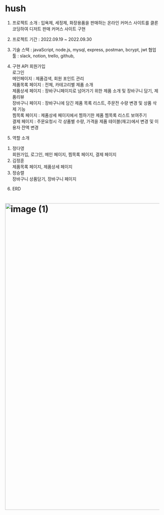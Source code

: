 # hush
1. 프로젝트 소개 : 입욕제, 세정제, 화장용품을 판매하는 온라인 커머스 사이트를 클론코딩하여 디저트 판매 커머스 사이트 구현

2. 프로젝트 기간 : 2022.09.19 ~ 2022.09.30

3. 기술 스택 : javaScript, node.js, mysql, express, postman, bcrypt, jwt
   협업 툴 : slack, notion, trello, github,
4. 구현 API
   회원가입<br>
   로그인<br>
   메인페이지 : 제품검색, 회원 포인트 관리<br>
   제품목록 페이지 : 전체, 카테고리별 제품 소개<br>
   제품상세 페이지 : 장바구니페이지로 넘어가기 위한 제품 소개 및 장바구니 담기, 제품리뷰<br>
   장바구니 페이지 : 장바구니에 담긴 제품 목록 리스트, 주문전 수량 변경 및 상품 삭제 기능<br>
   찜목록 페이지 : 제품상세 페이지에서 찜하기한 제품 찜목록 리스트 보여주기<br>
   결제 페이지 : 주문요청시 각 상품별 수량, 가격을 제품 테이블(재고)에서 변경 및 이용자 잔액 변경<br>
5. 역할 소개

1) 정다영<br>
   회원가입, 로그인, 메인 페이지, 찜목록 페이지, 결제 페이지
2) 김정훈<br>
   제품목록 페이지, 제품상세 페이지
3) 정승렬<br>
   장바구니 상품담기, 장바구니 페이지

6. ERD

# <img width="1001" alt="image (1)" src="https://user-images.githubusercontent.com/107356126/193213444-1c8f5fea-d936-4669-b401-dcf04e777047.png">
